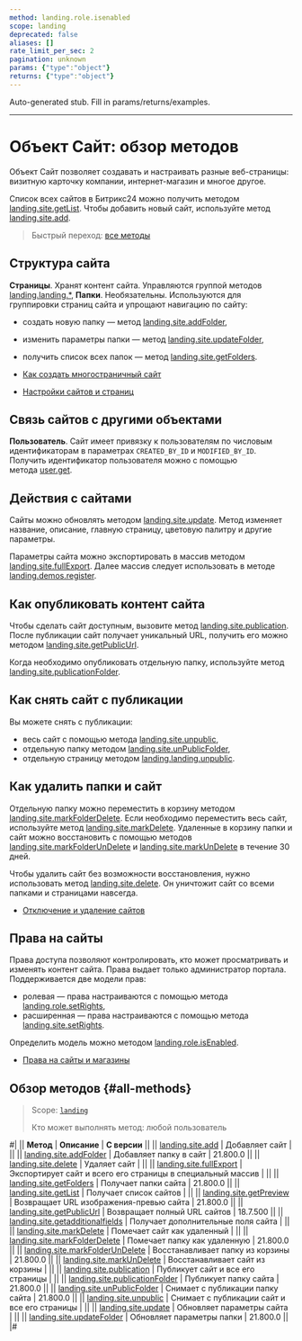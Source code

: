 ```yaml
---
method: landing.role.isenabled
scope: landing
deprecated: false
aliases: []
rate_limit_per_sec: 2
pagination: unknown
params: {"type":"object"}
returns: {"type":"object"}
---
```


Auto-generated stub. Fill in params/returns/examples.

---

# Объект Сайт: обзор методов

Объект Сайт позволяет создавать и настраивать разные веб-страницы: визитную карточку компании, интернет-магазин и многое другое.

Список всех сайтов в Битрикс24 можно получить методом [landing.site.getList](./landing-site-get-list.md). Чтобы добавить новый сайт, используйте метод [landing.site.add](./landing-site-add.md). 

> Быстрый переход: [все методы](#all-methods) 

## Структура сайта

**Страницы**. Хранят контент сайта. Управляются группой методов [landing.landing.*](../page/methods/index.md),
**Папки**. Необязательны. Используются для группировки страниц сайта и упрощают навигацию по сайту:
- создать новую папку — метод [landing.site.addFolder](./landing-site-add-folder.md),
- изменить параметры папки — метод [landing.site.updateFolder](./landing-site-update-folder.md),
- получить список всех папок — метод [landing.site.getFolders](./landing-site-get-folders.md).



- [Как создать многостраничный сайт](https://helpdesk.bitrix24.ru/open/7183935/)
- [Настройки сайтов и страниц](https://helpdesk.bitrix24.ru/open/6527585/)



## Связь сайтов с другими объектами

**Пользователь**. Сайт имеет привязку к пользователям по числовым идентификаторам в параметрах `CREATED_BY_ID` и `MODIFIED_BY_ID`. Получить идентификатор пользователя можно с помощью метода [user.get](../../user/user-get.md).

## Действия с сайтами

Сайты можно обновлять методом [landing.site.update](./landing-site-update.md). Метод изменяет название, описание, главную страницу, цветовую палитру и другие параметры. 

Параметры сайта можно экспортировать  в массив методом [landing.site.fullExport](./landing-site-full-export.md). Далее массив следует использовать в методе [landing.demos.register](../demos/landing-demos-register.md).

## Как опубликовать контент сайта

Чтобы сделать сайт доступным, вызовите метод  [landing.site.publication](./landing-site-publication.md). После публикации сайт получает уникальный URL, получить его можно методом [landing.site.getPublicUrl](./landing-site-get-public-url.md).

Когда необходимо опубликовать отдельную папку, используйте метод [landing.site.publicationFolder](./landing-site-publication-folder.md).

## Как снять сайт с публикации

Вы можете снять с публикации:

- весь сайт с помощью метода [landing.site.unpublic](./landing-site-unpublic.md),
- отдельную папку методом [landing.site.unPublicFolder](./landing-site-unpublic-folder.md),
- отдельную страницу методом [landing.landing.unpublic](../page/methods/landing-landing-unpublic.md).

## Как удалить папки и сайт

Отдельную папку можно переместить в корзину методом [landing.site.markFolderDelete](./landing-site-mark-folder-delete.md). Если необходимо переместить весь сайт, используйте метод [landing.site.markDelete](./landing-site-mark-delete.md). Удаленные в корзину папки и сайт можно восстановить с помощью методов [landing.site.markFolderUnDelete](./landing-site-mark-folder-undelete.md) и [landing.site.markUnDelete](./landing-site-mark-undelete.md) в течение 30 дней.

Чтобы удалить сайт без возможности восстановления, нужно использовать метод [landing.site.delete](./landing-site-delete.md). Он уничтожит сайт со всеми папками и страницами навсегда.



- [Отключение и удаление сайтов](https://helpdesk.bitrix24.ru/open/8233899/)



## Права на сайты

Права доступа позволяют контролировать, кто может просматривать и изменять контент сайта. Права выдает только администратор портала. Поддерживается две модели прав:  
- ролевая — права настраиваются с помощью метода [landing.role.setRights](../rights/role-model/landing-role-set-rights.md),
- расширенная — права настраиваются с помощью метода [landing.site.setRights](../rights/extended-model/landing-site-set-rights.md).

Определить модель можно методом [landing.role.isEnabled](../rights/landing-role-is-enabled.md). 




- [Права на сайты и магазины](https://helpdesk.bitrix24.ru/open/9375089/)



## Обзор методов {#all-methods}

> Scope: [`landing`](../../scopes/permissions.md)
>
> Кто может выполнять метод: любой пользователь

#|
|| **Метод** | **Описание** | **С версии** ||
|| [landing.site.add](./landing-site-add.md) | Добавляет сайт | ||
|| [landing.site.addFolder](./landing-site-add-folder.md) | Добавляет папку в сайт | 21.800.0 ||
|| [landing.site.delete](./landing-site-delete.md) | Удаляет сайт | ||
|| [landing.site.fullExport](./landing-site-full-export.md) | Экспортирует сайт и всего его страницы в специальный массив | ||
|| [landing.site.getFolders](./landing-site-get-folders.md) | Получает папки сайта | 21.800.0 ||
|| [landing.site.getList](./landing-site-get-list.md) | Получает список сайтов | ||
|| [landing.site.getPreview](./landing-site-get-preview.md) | Возвращает URL изображения-превью сайта | 21.800.0 ||
|| [landing.site.getPublicUrl](./landing-site-get-public-url.md) | Возвращает полный URL сайтов | 18.7.500 ||
|| [landing.site.getadditionalfields](./landing-site-get-additional-fields.md) | Получает дополнительные поля сайта | ||
|| [landing.site.markDelete](./landing-site-mark-delete.md) | Помечает сайт как удаленный | ||
|| [landing.site.markFolderDelete](./landing-site-mark-folder-delete.md) | Помечает папку как удаленную | 21.800.0 ||
|| [landing.site.markFolderUnDelete](./landing-site-mark-folder-undelete.md) | Восстанавливает папку из корзины | 21.800.0 ||
|| [landing.site.markUnDelete](./landing-site-mark-undelete.md) | Восстанавливает сайт из корзины | ||
|| [landing.site.publication](./landing-site-publication.md) | Публикует сайт и все его страницы | ||
|| [landing.site.publicationFolder](./landing-site-publication-folder.md) | Публикует папку сайта | 21.800.0 ||
|| [landing.site.unPublicFolder](./landing-site-unpublic-folder.md) | Снимает с публикации папку сайта | 21.800.0 ||
|| [landing.site.unpublic](./landing-site-unpublic.md) | Снимает с публикации сайт и все его страницы | ||
|| [landing.site.update](./landing-site-update.md) | Обновляет параметры сайта | ||
|| [landing.site.updateFolder](./landing-site-update-folder.md) | Обновляет параметры папки | 21.800.0 ||
|#
